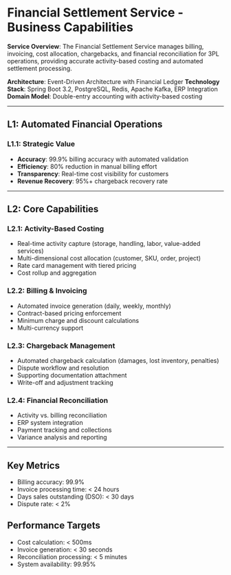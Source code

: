 # Financial Settlement Service - Business Capabilities

**Service Overview**: The Financial Settlement Service manages billing, invoicing, cost allocation, chargebacks, and financial reconciliation for 3PL operations, providing accurate activity-based costing and automated settlement processing.

**Architecture**: Event-Driven Architecture with Financial Ledger
**Technology Stack**: Spring Boot 3.2, PostgreSQL, Redis, Apache Kafka, ERP Integration
**Domain Model**: Double-entry accounting with activity-based costing

---

## L1: Automated Financial Operations

### L1.1: Strategic Value
- **Accuracy**: 99.9% billing accuracy with automated validation
- **Efficiency**: 80% reduction in manual billing effort
- **Transparency**: Real-time cost visibility for customers
- **Revenue Recovery**: 95%+ chargeback recovery rate

---

## L2: Core Capabilities

### L2.1: Activity-Based Costing
- Real-time activity capture (storage, handling, labor, value-added services)
- Multi-dimensional cost allocation (customer, SKU, order, project)
- Rate card management with tiered pricing
- Cost rollup and aggregation

### L2.2: Billing & Invoicing
- Automated invoice generation (daily, weekly, monthly)
- Contract-based pricing enforcement
- Minimum charge and discount calculations
- Multi-currency support

### L2.3: Chargeback Management
- Automated chargeback calculation (damages, lost inventory, penalties)
- Dispute workflow and resolution
- Supporting documentation attachment
- Write-off and adjustment tracking

### L2.4: Financial Reconciliation
- Activity vs. billing reconciliation
- ERP system integration
- Payment tracking and collections
- Variance analysis and reporting

---

## Key Metrics
- Billing accuracy: 99.9%
- Invoice processing time: < 24 hours
- Days sales outstanding (DSO): < 30 days
- Dispute rate: < 2%

## Performance Targets
- Cost calculation: < 500ms
- Invoice generation: < 30 seconds
- Reconciliation processing: < 5 minutes
- System availability: 99.95%
